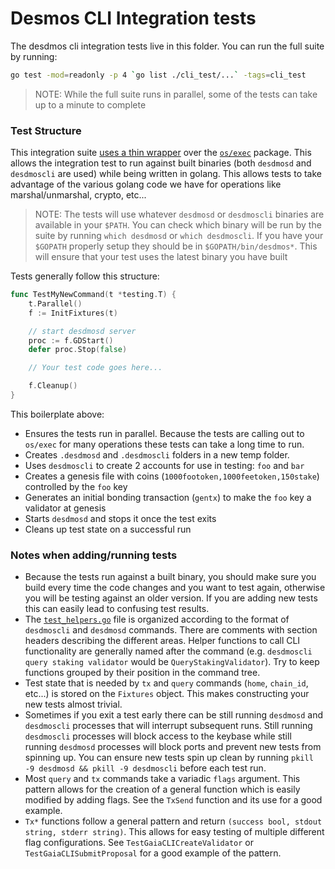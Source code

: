 # Desmos CLI Integration tests

The desdmos cli integration tests live in this folder. You can run the full suite by running:

```bash
go test -mod=readonly -p 4 `go list ./cli_test/...` -tags=cli_test
```

> NOTE: While the full suite runs in parallel, some of the tests can take up to a minute to complete

### Test Structure

This integration suite [uses a thin wrapper](https://godoc.org/github.com/cosmos/cosmos-sdk/tests) over the [`os/exec`](https://golang.org/pkg/os/exec/) package. This allows the integration test to run against built binaries (both `desdmosd` and `desdmoscli` are used) while being written in golang. This allows tests to take advantage of the various golang code we have for operations like marshal/unmarshal, crypto, etc...

> NOTE: The tests will use whatever `desdmosd` or `desdmoscli` binaries are available in your `$PATH`. You can check which binary will be run by the suite by running `which desdmosd` or `which desdmoscli`. If you have your `$GOPATH` properly setup they should be in `$GOPATH/bin/desdmos*`. This will ensure that your test uses the latest binary you have built

Tests generally follow this structure:

```go
func TestMyNewCommand(t *testing.T) {
    t.Parallel()
    f := InitFixtures(t)

    // start desdmosd server
    proc := f.GDStart()
    defer proc.Stop(false)

    // Your test code goes here...

    f.Cleanup()
}
```

This boilerplate above:

- Ensures the tests run in parallel. Because the tests are calling out to `os/exec` for many operations these tests can take a long time to run.
- Creates `.desdmosd` and `.desdmoscli` folders in a new temp folder.
- Uses `desdmoscli` to create 2 accounts for use in testing: `foo` and `bar`
- Creates a genesis file with coins (`1000footoken,1000feetoken,150stake`) controlled by the `foo` key
- Generates an initial bonding transaction (`gentx`) to make the `foo` key a validator at genesis
- Starts `desdmosd` and stops it once the test exits
- Cleans up test state on a successful run

### Notes when adding/running tests

- Because the tests run against a built binary, you should make sure you build every time the code changes and you want to test again, otherwise you will be testing against an older version. If you are adding new tests this can easily lead to confusing test results.
- The [`test_helpers.go`](cli_test/test_helpers.go) file is organized according to the format of `desdmoscli` and `desdmosd` commands. There are comments with section headers describing the different areas. Helper functions to call CLI functionality are generally named after the command (e.g. `desdmoscli query staking validator` would be `QueryStakingValidator`). Try to keep functions grouped by their position in the command tree.
- Test state that is needed by `tx` and `query` commands (`home`, `chain_id`, etc...) is stored on the `Fixtures` object. This makes constructing your new tests almost trivial.
- Sometimes if you exit a test early there can be still running `desdmosd` and `desdmoscli` processes that will interrupt subsequent runs. Still running `desdmoscli` processes will block access to the keybase while still running `desdmosd` processes will block ports and prevent new tests from spinning up. You can ensure new tests spin up clean by running `pkill -9 desdmosd && pkill -9 desdmoscli` before each test run.
- Most `query` and `tx` commands take a variadic `flags` argument. This pattern allows for the creation of a general function which is easily modified by adding flags. See the `TxSend` function and its use for a good example.
- `Tx*` functions follow a general pattern and return `(success bool, stdout string, stderr string)`. This allows for easy testing of multiple different flag configurations. See `TestGaiaCLICreateValidator` or `TestGaiaCLISubmitProposal` for a good example of the pattern.
